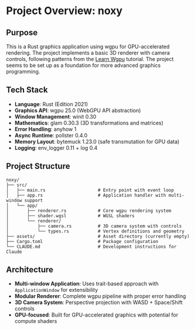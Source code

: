 # Project Overview: noxy

## Purpose
This is a Rust graphics application using wgpu for GPU-accelerated rendering. The project implements a basic 3D renderer with camera controls, following patterns from the [Learn Wgpu](https://sotrh.github.io/learn-wgpu/) tutorial. The project seems to be set up as a foundation for more advanced graphics programming.

## Tech Stack
- **Language**: Rust (Edition 2021)
- **Graphics API**: wgpu 25.0 (WebGPU API abstraction)
- **Window Management**: winit 0.30
- **Mathematics**: glam 0.30.3 (3D transformations and matrices)
- **Error Handling**: anyhow 1
- **Async Runtime**: pollster 0.4.0
- **Memory Layout**: bytemuck 1.23.0 (safe transmutation for GPU data)
- **Logging**: env_logger 0.11 + log 0.4

## Project Structure
```
noxy/
├── src/
│   ├── main.rs                    # Entry point with event loop
│   ├── app.rs                     # Application handler with multi-window support
│   └── app/
│       ├── renderer.rs            # Core wgpu rendering system
│       ├── shader.wgsl            # WGSL shaders
│       └── renderer/
│           ├── camera.rs          # 3D camera system with controls
│           └── types.rs           # Vertex definitions and geometry
├── assets/                        # Asset directory (currently empty)
├── Cargo.toml                     # Package configuration
└── CLAUDE.md                      # Development instructions for Claude
```

## Architecture
- **Multi-window Application**: Uses trait-based approach with `ApplicationWindow` for extensibility
- **Modular Renderer**: Complete wgpu pipeline with proper error handling
- **3D Camera System**: Perspective projection with WASD + Space/Shift controls
- **GPU-focused**: Built for GPU-accelerated graphics with potential for compute shaders